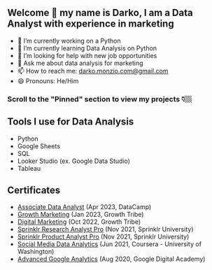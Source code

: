 ## Welcome 👋 my name is Darko, I am a Data Analyst with experience in marketing

- 🔭 I’m currently working on a Python
- 🌱 I’m currently learning Data Analysis on Python
- 🤔 I’m looking for help with new job opportunities
- 💬 Ask me about data analysis for marketing
- 📫 How to reach me: darko.monzio.com@gmail.com
- 😄 Pronouns: He/Him

### Scroll to the "Pinned" section to view my projects 👇🏼


## Tools I use for Data Analysis
- Python
- Google Sheets
- SQL
- Looker Studio (ex. Google Data Studio)
- Tableau

## Certificates
- [Associate Data Analyst](https://www.datacamp.com/certificate/DAA0018094801220) (Apr 2023, DataCamp)
- [Growth Marketing](https://certificates.growthtribe.io/en/verify/58415215742700) (Jan 2023, Growth Tribe)
- [Digital Marketing](https://certificates.growthtribe.io/en/verify/87676172970004?ref) (Oct 2022, Growth Tribe)
- [Sprinklr Research Analyst Pro](https://university.sprinklr.com/certificate?id=b143244f-f484-45e4-a331-f25b5536d8a1) (Nov 2021, Sprinklr University)
- [Sprinklr Product Analyst Pro](https://university.sprinklr.com/certificate?id=a152072c-d1af-49a2-8663-c0843c19bbd4) (Nov 2021, Sprinklr University)
- [Social Media Data Analytics](https://www.coursera.org/account/accomplishments/certificate/XJMSHEZ3AYVX) (Jun 2021, Coursera - University of Washington)
- [Advanced Google Analytics](https://analytics.google.com/analytics/academy/certificate/FqJik5TITyCjbgkcArEEYg) (Aug 2020, Google Digital Academy)

